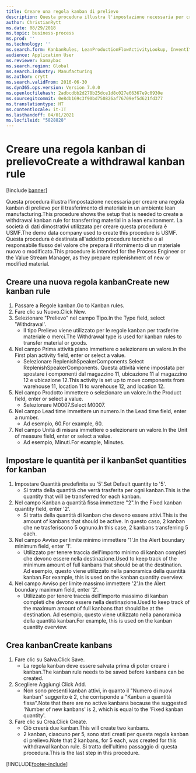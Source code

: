 ```yaml
---
title: Creare una regola kanban di prelievo
description: Questa procedura illustra l'impostazione necessaria per creare una regola kanban di prelievo per il trasferimento di materiale in un ambiente lean manufacturing.
author: ChristianRytt
ms.date: 08/29/2018
ms.topic: business-process
ms.prod: ''
ms.technology: ''
ms.search.form: KanbanRules, LeanProductionFlowActivityLookup, InventItemIdLookupSimple, UnitOfMeasureLookup, KanbanCreate
audience: Application User
ms.reviewer: kamaybac
ms.search.region: Global
ms.search.industry: Manufacturing
ms.author: crytt
ms.search.validFrom: 2016-06-30
ms.dyn365.ops.version: Version 7.0.0
ms.openlocfilehash: 2adbcdbb2d278b25dce1d8c027e66367e9c0930e
ms.sourcegitcommit: 0e8db169c3f90bd750826af76709ef5d621fd377
ms.translationtype: HT
ms.contentlocale: it-IT
ms.lasthandoff: 04/01/2021
ms.locfileid: "5828828"
---
```

# <a name="create-a-withdrawal-kanban-rule"></a><span data-ttu-id="c09ca-103">Creare una regola kanban di prelievo</span><span class="sxs-lookup"><span data-stu-id="c09ca-103">Create a withdrawal kanban rule</span></span>

[!include [banner](../../includes/banner.md)]

<span data-ttu-id="c09ca-104">Questa procedura illustra l'impostazione necessaria per creare una regola kanban di prelievo per il trasferimento di materiale in un ambiente lean manufacturing.</span><span class="sxs-lookup"><span data-stu-id="c09ca-104">This procedure shows the setup that is needed to create a withdrawal kanban rule for transferring material in a lean environment.</span></span> <span data-ttu-id="c09ca-105">La società di dati dimostrativi utilizzata per creare questa procedura è USMF.</span><span class="sxs-lookup"><span data-stu-id="c09ca-105">The demo data company used to create this procedure is USMF.</span></span> <span data-ttu-id="c09ca-106">Questa procedura è destinata all'addetto procedure tecniche o al responsabile flusso del valore che prepara il rifornimento di un materiale nuovo o modificato.</span><span class="sxs-lookup"><span data-stu-id="c09ca-106">This procedure is intended for the Process Engineer or the Value Stream Manager, as they prepare replenishment of new or modified material.</span></span>


## <a name="create-new-kanban-rule"></a><span data-ttu-id="c09ca-107">Creare una nuova regola kanban</span><span class="sxs-lookup"><span data-stu-id="c09ca-107">Create new kanban rule</span></span>
1. <span data-ttu-id="c09ca-108">Passare a Regole kanban.</span><span class="sxs-lookup"><span data-stu-id="c09ca-108">Go to Kanban rules.</span></span>
2. <span data-ttu-id="c09ca-109">Fare clic su Nuovo.</span><span class="sxs-lookup"><span data-stu-id="c09ca-109">Click New.</span></span>
3. <span data-ttu-id="c09ca-110">Selezionare "Prelievo" nel campo Tipo.</span><span class="sxs-lookup"><span data-stu-id="c09ca-110">In the Type field, select 'Withdrawal'.</span></span>
    * <span data-ttu-id="c09ca-111">Il tipo Prelievo viene utilizzato per le regole kanban per trasferire materiale o merci.</span><span class="sxs-lookup"><span data-stu-id="c09ca-111">The Withdrawal type is used for kanban rules to transfer material or goods.</span></span>  
4. <span data-ttu-id="c09ca-112">Nel campo Prima attività piano immettere o selezionare un valore.</span><span class="sxs-lookup"><span data-stu-id="c09ca-112">In the First plan activity field, enter or select a value.</span></span>
    * <span data-ttu-id="c09ca-113">Selezionare ReplenishSpeakerComponents.</span><span class="sxs-lookup"><span data-stu-id="c09ca-113">Select ReplenishSpeakerComponents.</span></span>   <span data-ttu-id="c09ca-114">Questa attività viene impostata per spostare i componenti dal magazzino 11, ubicazione 11 al magazzino 12 e ubicazione 12.</span><span class="sxs-lookup"><span data-stu-id="c09ca-114">This activity is set up to move components from warehouse 11, location 11 to warehouse 12, and location 12.</span></span>  
5. <span data-ttu-id="c09ca-115">Nel campo Prodotto immettere o selezionare un valore.</span><span class="sxs-lookup"><span data-stu-id="c09ca-115">In the Product field, enter or select a value.</span></span>
    * <span data-ttu-id="c09ca-116">Selezionare M0007.</span><span class="sxs-lookup"><span data-stu-id="c09ca-116">Select M0007.</span></span>  
6. <span data-ttu-id="c09ca-117">Nel campo Lead time immettere un numero.</span><span class="sxs-lookup"><span data-stu-id="c09ca-117">In the Lead time field, enter a number.</span></span>
    * <span data-ttu-id="c09ca-118">Ad esempio, 60.</span><span class="sxs-lookup"><span data-stu-id="c09ca-118">For example, 60.</span></span>  
7. <span data-ttu-id="c09ca-119">Nel campo Unità di misura immettere o selezionare un valore.</span><span class="sxs-lookup"><span data-stu-id="c09ca-119">In the Unit of measure field, enter or select a value.</span></span>
    * <span data-ttu-id="c09ca-120">Ad esempio, Minuti.</span><span class="sxs-lookup"><span data-stu-id="c09ca-120">For example, Minutes.</span></span>  

## <a name="set-quantities-for-kanban"></a><span data-ttu-id="c09ca-121">Impostare le quantità per il kanban</span><span class="sxs-lookup"><span data-stu-id="c09ca-121">Set quantities for kanban</span></span>
1. <span data-ttu-id="c09ca-122">Impostare Quantità predefinita su '5'.</span><span class="sxs-lookup"><span data-stu-id="c09ca-122">Set Default quantity to '5'.</span></span>
    * <span data-ttu-id="c09ca-123">Si tratta della quantità che verrà trasferita per ogni kanban.</span><span class="sxs-lookup"><span data-stu-id="c09ca-123">This is the quantity that will be transferred for each kanban.</span></span>  
2. <span data-ttu-id="c09ca-124">Nel campo Kanban a quantità fissa immettere "2".</span><span class="sxs-lookup"><span data-stu-id="c09ca-124">In the Fixed kanban quantity field, enter '2'.</span></span>
    * <span data-ttu-id="c09ca-125">Si tratta della quantità di kanban che devono essere attivi.</span><span class="sxs-lookup"><span data-stu-id="c09ca-125">This is the amount of kanbans that should be active.</span></span> <span data-ttu-id="c09ca-126">In questo caso, 2 kanban che ne trasferiscono 5 ognuno.</span><span class="sxs-lookup"><span data-stu-id="c09ca-126">In this case, 2 kanbans transferring 5 each.</span></span>  
3. <span data-ttu-id="c09ca-127">Nel campo Avviso per limite minimo immettere '1'.</span><span class="sxs-lookup"><span data-stu-id="c09ca-127">In the Alert boundary minimum field, enter '1'.</span></span>
    * <span data-ttu-id="c09ca-128">Utilizzato per tenere traccia dell'importo minimo di kanban completi che devono essere nella destinazione.</span><span class="sxs-lookup"><span data-stu-id="c09ca-128">Used to keep track of the minimum amount of full kanbans that should be at the destination.</span></span> <span data-ttu-id="c09ca-129">Ad esempio, questo viene utilizzato nella panoramica della quantità kanban.</span><span class="sxs-lookup"><span data-stu-id="c09ca-129">For example, this is used on the kanban quantity overview.</span></span>  
4. <span data-ttu-id="c09ca-130">Nel campo Avviso per limite massimo immettere '2'.</span><span class="sxs-lookup"><span data-stu-id="c09ca-130">In the Alert boundary maximum field, enter '2'.</span></span>
    * <span data-ttu-id="c09ca-131">Utilizzato per tenere traccia dell'importo massimo di kanban completi che devono essere nella destinazione.</span><span class="sxs-lookup"><span data-stu-id="c09ca-131">Used to keep track of the maximum amount of full kanbans that should be at the destination.</span></span> <span data-ttu-id="c09ca-132">Ad esempio, questo viene utilizzato nella panoramica della quantità kanban.</span><span class="sxs-lookup"><span data-stu-id="c09ca-132">For example, this is used on the kanban quantity overview.</span></span>  

## <a name="create-kanbans"></a><span data-ttu-id="c09ca-133">Crea kanban</span><span class="sxs-lookup"><span data-stu-id="c09ca-133">Create kanbans</span></span>
1. <span data-ttu-id="c09ca-134">Fare clic su Salva.</span><span class="sxs-lookup"><span data-stu-id="c09ca-134">Click Save.</span></span>
    * <span data-ttu-id="c09ca-135">La regola kanban deve essere salvata prima di poter creare i kanban.</span><span class="sxs-lookup"><span data-stu-id="c09ca-135">The kanban rule needs to be saved before kanbans can be created.</span></span>  
2. <span data-ttu-id="c09ca-136">Scegliere Aggiungi.</span><span class="sxs-lookup"><span data-stu-id="c09ca-136">Click Add.</span></span>
    * <span data-ttu-id="c09ca-137">Non sono presenti kanban attivi, in quanto il "Numero di nuovi kanban" suggerito è 2, che corrisponde a "Kanban a quantità fissa".</span><span class="sxs-lookup"><span data-stu-id="c09ca-137">Note that there are no active kanbans because the suggested 'Number of new kanbans' is 2, which is equal to the 'Fixed kanban quantity'.</span></span>  
3. <span data-ttu-id="c09ca-138">Fare clic su Crea.</span><span class="sxs-lookup"><span data-stu-id="c09ca-138">Click Create.</span></span>
    * <span data-ttu-id="c09ca-139">Ciò creerà due kanban.</span><span class="sxs-lookup"><span data-stu-id="c09ca-139">This will create two kanbans.</span></span>  
    * <span data-ttu-id="c09ca-140">2 kanban, ciascuno per 5, sono stati creati per questa regola kanban di prelievo.</span><span class="sxs-lookup"><span data-stu-id="c09ca-140">Note that 2 kanbans, for 5 each, was created for this withdrawal kanban rule.</span></span>  <span data-ttu-id="c09ca-141">Si tratta dell'ultimo passaggio di questa procedura.</span><span class="sxs-lookup"><span data-stu-id="c09ca-141">This is the last step in this procedure.</span></span>  



[!INCLUDE[footer-include](../../../includes/footer-banner.md)]